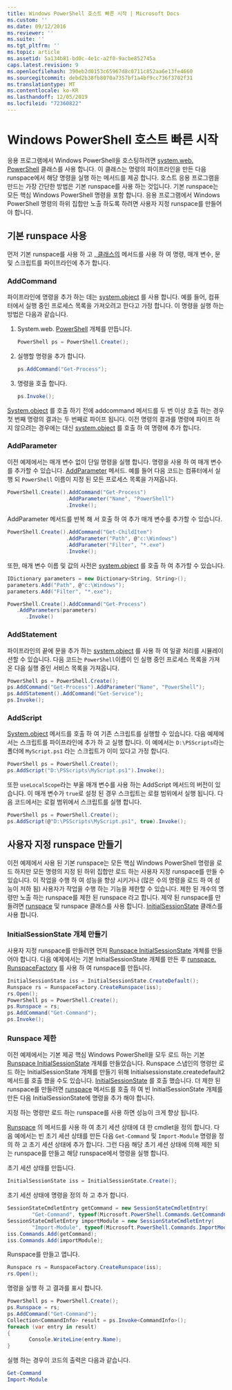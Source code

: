 ```yaml
---
title: Windows PowerShell 호스트 빠른 시작 | Microsoft Docs
ms.custom: ''
ms.date: 09/12/2016
ms.reviewer: ''
ms.suite: ''
ms.tgt_pltfrm: ''
ms.topic: article
ms.assetid: 5a134b81-bd0c-4e1c-a2f0-9acbe852745a
caps.latest.revision: 9
ms.openlocfilehash: 390eb2d0153c65967d8c0711c852aa6e13fe4660
ms.sourcegitcommit: debd2b38fb8070a7357bf1a4bf9cc736f3702f31
ms.translationtype: MT
ms.contentlocale: ko-KR
ms.lasthandoff: 12/05/2019
ms.locfileid: "72360822"
---
```

# <a name="windows-powershell-host-quickstart"></a>Windows PowerShell 호스트 빠른 시작

응용 프로그램에서 Windows PowerShell을 호스팅하려면 [system.web. PowerShell](/dotnet/api/System.Management.Automation.PowerShell) 클래스를 사용 합니다.
이 클래스는 명령의 파이프라인을 만든 다음 runspace에서 해당 명령을 실행 하는 메서드를 제공 합니다.
호스트 응용 프로그램을 만드는 가장 간단한 방법은 기본 runspace를 사용 하는 것입니다.
기본 runspace는 모든 핵심 Windows PowerShell 명령을 포함 합니다.
응용 프로그램에서 Windows PowerShell 명령의 하위 집합만 노출 하도록 하려면 사용자 지정 runspace를 만들어야 합니다.

## <a name="using-the-default-runspace"></a>기본 runspace 사용

먼저 기본 runspace를 사용 하 고 [, 클래스의](/dotnet/api/System.Management.Automation.PowerShell) 메서드를 사용 하 여 명령, 매개 변수, 문 및 스크립트를 파이프라인에 추가 합니다.

### <a name="addcommand"></a>AddCommand

파이프라인에 명령을 추가 하는 데는 [system.object](/dotnet/api/System.Management.Automation.PowerShell.AddCommand) 를 사용 합니다.
예를 들어, 컴퓨터에서 실행 중인 프로세스 목록을 가져오려고 한다고 가정 합니다.
이 명령을 실행 하는 방법은 다음과 같습니다.

1. System.web. [PowerShell](/dotnet/api/System.Management.Automation.PowerShell) 개체를 만듭니다.

   ```csharp
   PowerShell ps = PowerShell.Create();
   ```

2. 실행할 명령을 추가 합니다.

   ```csharp
   ps.AddCommand("Get-Process");
   ```

3. 명령을 호출 합니다.

   ```csharp
   ps.Invoke();
   ```

[System.object](/dotnet/api/System.Management.Automation.PowerShell.Invoke) 를 호출 하기 전에 addcommand 메서드를 두 번 이상 호출 하는 경우 첫 번째 명령의 결과는 두 번째로 파이프 됩니다.
이전 명령의 결과를 명령에 파이프 하지 않으려는 경우에는 대신 [system.object](/dotnet/api/System.Management.Automation.PowerShell.AddStatement) 를 호출 하 여 명령에 추가 합니다.

### <a name="addparameter"></a>AddParameter

이전 예제에서는 매개 변수 없이 단일 명령을 실행 합니다.
명령을 사용 하 여 매개 변수를 추가할 수 있습니다. [AddParameter](/dotnet/api/System.Management.Automation.PSCommand.AddParameter) 메서드.
예를 들어 다음 코드는 컴퓨터에서 실행 되 `PowerShell` 이름이 지정 된 모든 프로세스 목록을 가져옵니다.

```csharp
PowerShell.Create().AddCommand("Get-Process")
                   .AddParameter("Name", "PowerShell")
                   .Invoke();
```

AddParameter 메서드를 반복 해 서 호출 하 여 추가 매개 변수를 추가할 수 있습니다.

```csharp                   
PowerShell.Create().AddCommand("Get-ChildItem")
                   .AddParameter("Path", @"c:\Windows")
                   .AddParameter("Filter", "*.exe")
                   .Invoke();
```

또한, 매개 변수 이름 및 값의 사전은 [system.object](/dotnet/api/System.Management.Automation.PowerShell.AddParameters) 를 호출 하 여 추가할 수 있습니다.

```csharp
IDictionary parameters = new Dictionary<String, String>();
parameters.Add("Path", @"c:\Windows");
parameters.Add("Filter", "*.exe");

PowerShell.Create().AddCommand("Get-Process")
   .AddParameters(parameters)
      .Invoke()

```

### <a name="addstatement"></a>AddStatement

파이프라인의 끝에 문을 추가 하는 [system.object](/dotnet/api/System.Management.Automation.PowerShell.AddStatement) 를 사용 하 여 일괄 처리를 시뮬레이션할 수 있습니다.
다음 코드는 `PowerShell`이름이 인 실행 중인 프로세스 목록을 가져온 다음 실행 중인 서비스 목록을 가져옵니다.

```csharp
PowerShell ps = PowerShell.Create();
ps.AddCommand("Get-Process").AddParameter("Name", "PowerShell");
ps.AddStatement().AddCommand("Get-Service");
ps.Invoke();
```

### <a name="addscript"></a>AddScript

[System.object](/dotnet/api/System.Management.Automation.PowerShell.AddScript) 메서드를 호출 하 여 기존 스크립트를 실행할 수 있습니다.
다음 예제에서는 스크립트를 파이프라인에 추가 하 고 실행 합니다.
이 예에서는 `D:\PSScripts`라는 폴더에 `MyScript.ps1` 라는 스크립트가 이미 있다고 가정 합니다.

```csharp
PowerShell ps = PowerShell.Create();
ps.AddScript("D:\PSScripts\MyScript.ps1").Invoke();
```

또한 `useLocalScope`라는 부울 매개 변수를 사용 하는 AddScript 메서드의 버전이 있습니다.
이 매개 변수가 `true`로 설정 된 경우 스크립트는 로컬 범위에서 실행 됩니다.
다음 코드에서는 로컬 범위에서 스크립트를 실행 합니다.

```csharp
PowerShell ps = PowerShell.Create();
ps.AddScript(@"D:\PSScripts\MyScript.ps1", true).Invoke();
```

## <a name="creating-a-custom-runspace"></a>사용자 지정 runspace 만들기

이전 예제에서 사용 된 기본 runspace는 모든 핵심 Windows PowerShell 명령을 로드 하지만 모든 명령의 지정 된 하위 집합만 로드 하는 사용자 지정 runspace를 만들 수 있습니다.
이 작업을 수행 하 여 성능을 향상 시키거나 (많은 수의 명령을 로드 하 여 성능이 저하 됨) 사용자가 작업을 수행 하는 기능을 제한할 수 있습니다.
제한 된 개수의 명령만 노출 하는 runspace를 제한 된 runspace 라고 합니다.
제약 된 runspace를 만들려면 [runspace](/dotnet/api/System.Management.Automation.Runspaces.Runspace) 및 runspace 클래스를 사용 합니다. [InitialSessionState](/dotnet/api/System.Management.Automation.Runspaces.InitialSessionState) 클래스를 사용 합니다.

### <a name="creating-an-initialsessionstate-object"></a>InitialSessionState 개체 만들기

사용자 지정 runspace를 만들려면 먼저 [Runspace InitialSessionState](/dotnet/api/System.Management.Automation.Runspaces.InitialSessionState) 개체를 만들어야 합니다.
다음 예제에서는 기본 InitialSessionState 개체를 만든 후 [runspace. RunspaceFactory](/dotnet/api/System.Management.Automation.Runspaces.RunspaceFactory) 를 사용 하 여 runspace를 만듭니다.

```csharp
InitialSessionState iss = InitialSessionState.CreateDefault();
Runspace rs = RunspaceFactory.CreateRunspace(iss);
rs.Open();
PowerShell ps = PowerShell.Create();
ps.Runspace = rs;
ps.AddCommand("Get-Command");
ps.Invoke();
```

### <a name="constraining-the-runspace"></a>Runspace 제한

이전 예제에서는 기본 제공 핵심 Windows PowerShell을 모두 로드 하는 기본 [Runspace InitialSessionState](/dotnet/api/System.Management.Automation.Runspaces.InitialSessionState) 개체를 만들었습니다.
Runspace 스냅인의 명령만 로드 하는 InitialSessionState 개체를 만들기 위해 Initialsessionstate.createdefault2 메서드를 호출 했을 수도 있습니다. [InitialSessionState](/dotnet/api/System.Management.Automation.Runspaces.InitialSessionState.CreateDefault2) 를 호출 했습니다.
더 제한 된 runspace를 만들려면 [runspace](/dotnet/api/System.Management.Automation.Runspaces.InitialSessionState.Create) 메서드를 호출 하 여 빈 InitialSessionState 개체를 만든 다음 InitialSessionState에 명령을 추가 해야 합니다.

지정 하는 명령만 로드 하는 runspace를 사용 하면 성능이 크게 향상 됩니다.

[Runspace](/dotnet/api/System.Management.Automation.Runspaces.SessionStateCmdletEntry) 의 메서드를 사용 하 여 초기 세션 상태에 대 한 cmdlet을 정의 합니다.
다음 예에서는 빈 초기 세션 상태를 만든 다음 `Get-Command` 및 `Import-Module` 명령을 정의 하 고 초기 세션 상태에 추가 합니다.
그런 다음 해당 초기 세션 상태에 의해 제한 되는 runspace를 만들고 해당 runspace에서 명령을 실행 합니다.

초기 세션 상태를 만듭니다.

```csharp
InitialSessionState iss = InitialSessionState.Create();
```

초기 세션 상태에 명령을 정의 하 고 추가 합니다.

```csharp
SessionStateCmdletEntry getCommand = new SessionStateCmdletEntry(
        "Get-Command", typeof(Microsoft.PowerShell.Commands.GetCommandCommand), "");
SessionStateCmdletEntry importModule = new SessionStateCmdletEntry(
        "Import-Module", typeof(Microsoft.PowerShell.Commands.ImportModuleCommand), "");
iss.Commands.Add(getCommand);
iss.Commands.Add(importModule);
```

Runspace를 만들고 엽니다.

```csharp
Runspace rs = RunspaceFactory.CreateRunspace(iss);
rs.Open();
```

명령을 실행 하 고 결과를 표시 합니다.

```csharp
PowerShell ps = PowerShell.Create();
ps.Runspace = rs;
ps.AddCommand("Get-Command");
Collection<CommandInfo> result = ps.Invoke<CommandInfo>();
foreach (var entry in result)
{
       Console.WriteLine(entry.Name);
}
```

실행 하는 경우이 코드의 출력은 다음과 같습니다.

```powershell
Get-Command
Import-Module
```
